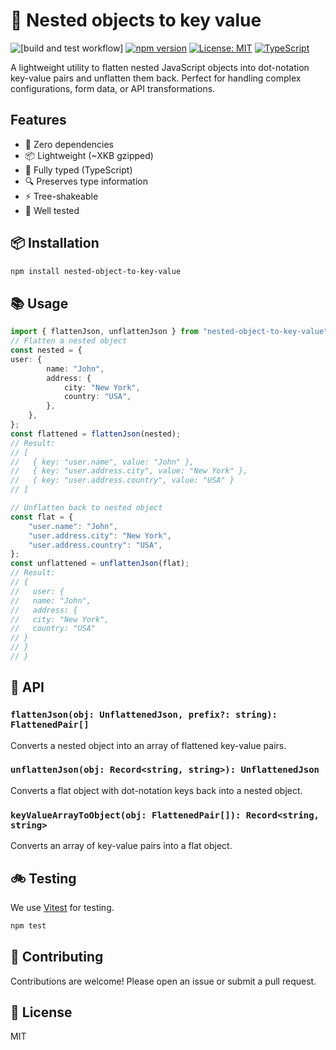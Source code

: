 # 🦤 Nested objects to key value

![[build and test workflow]](https://github.com/github/docs/actions/workflows/main.yml/badge.svg)
[![npm version](https://badge.fury.io/js/nested-object-to-key-value.svg)](https://www.npmjs.com/package/nested-object-to-key-value)
[![License: MIT](https://img.shields.io/badge/License-MIT-yellow.svg)](https://opensource.org/licenses/MIT)
[![TypeScript](https://img.shields.io/badge/TypeScript-Ready-blue.svg)](https://www.typescriptlang.org/)

A lightweight utility to flatten nested JavaScript objects into dot-notation key-value pairs and unflatten them back. Perfect for handling complex configurations, form data, or API transformations.

## Features

- 🎯 Zero dependencies
- 📦 Lightweight (~XKB gzipped)
- 💪 Fully typed (TypeScript)
- 🔍 Preserves type information
- ⚡ Tree-shakeable
- 🧪 Well tested

## 📦 Installation

```bash
npm install nested-object-to-key-value
```

## 📚 Usage

```ts
import { flattenJson, unflattenJson } from "nested-object-to-key-value";
// Flatten a nested object
const nested = {
user: {
		name: "John",
		address: {
			city: "New York",
			country: "USA",
		},
	},
};
const flattened = flattenJson(nested);
// Result:
// [
//   { key: "user.name", value: "John" },
//   { key: "user.address.city", value: "New York" },
//   { key: "user.address.country", value: "USA" }
// ]

// Unflatten back to nested object
const flat = {
	"user.name": "John",
	"user.address.city": "New York",
	"user.address.country": "USA",
};
const unflattened = unflattenJson(flat);
// Result:
// {
//   user: {
//   name: "John",
//   address: {
//   city: "New York",
//   country: "USA"
// }
// }
// }


```
## 📘 API

### `flattenJson(obj: UnflattenedJson, prefix?: string): FlattenedPair[]`
Converts a nested object into an array of flattened key-value pairs.

### `unflattenJson(obj: Record<string, string>): UnflattenedJson`
Converts a flat object with dot-notation keys back into a nested object.

### `keyValueArrayToObject(obj: FlattenedPair[]): Record<string, string>`
Converts an array of key-value pairs into a flat object.

## 🚲 Testing

We use [Vitest](https://vitest.dev/) for testing.

```bash
npm test
```

## 🤝 Contributing

Contributions are welcome! Please open an issue or submit a pull request.



## 📝 License

MIT